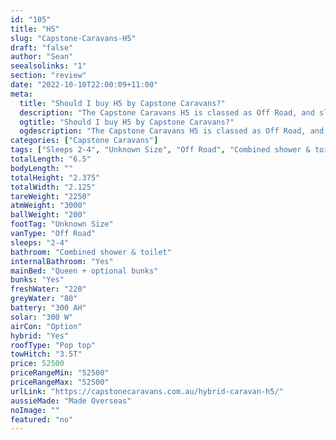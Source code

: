 ```yaml
---
id: "105"
title: "H5"
slug: "Capstone-Caravans-H5"
draft: "false"
author: "Sean"
seealsolinks: "1"
section: "review"
date: "2022-10-10T22:00:09+11:00"
meta:
  title: "Should I buy H5 by Capstone Caravans?"
  description: "The Capstone Caravans H5 is classed as Off Road, and sleeps 2-4 people. It is Made Overseas and comes in at Unknown Size. It generally has Combined shower & toilet."
  ogtitle: "Should I buy H5 by Capstone Caravans?"
  ogdescription: "The Capstone Caravans H5 is classed as Off Road, and sleeps 2-4 people. It is Made Overseas and comes in at Unknown Size. It generally has Combined shower & toilet."
categories: ["Capstone Caravans"]
tags: ["Sleeps 2-4", "Unknown Size", "Off Road", "Combined shower & toilet", "Pop top", "50 - 60k", "Made Overseas"]
totalLength: "6.5"
bodyLength: ""
totalHeight: "2.375"
totalWidth: "2.125"
tareWeight: "2250"
atmWeight: "3000"
ballWeight: "200"
footTag: "Unknown Size"
vanType: "Off Road"
sleeps: "2-4"
bathroom: "Combined shower & toilet"
internalBathroom: "Yes"
mainBed: "Queen + optional bunks"
bunks: "Yes"
freshWater: "220"
greyWater: "80"
battery: "300 AH"
solar: "300 W"
airCon: "Option"
hybrid: "Yes"
roofType: "Pop top"
towHitch: "3.5T"
price: 52500
priceRangeMin: "52500"
priceRangeMax: "52500"
urlLink: "https://capstonecaravans.com.au/hybrid-caravan-h5/"
aussieMade: "Made Overseas"
noImage: ""
featured: "no"
---
```


